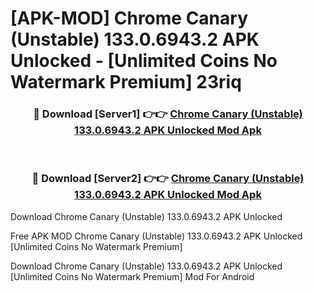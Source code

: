 # [APK-MOD] Chrome Canary (Unstable) 133.0.6943.2 APK Unlocked - [Unlimited Coins No Watermark Premium] 23riq



<div align="center">
<h3>🔴 Download [Server1] 👉👉 <a href="https://momento.my/?title=Chrome_Canary_(Unstable)_133.0.6943.2_APK_Unlocked">Chrome Canary (Unstable) 133.0.6943.2 APK Unlocked Mod Apk</a></h3><br>

<h3>🔴 Download [Server2] 👉👉 <a href="https://momento.my/?title=Chrome_Canary_(Unstable)_133.0.6943.2_APK_Unlocked">Chrome Canary (Unstable) 133.0.6943.2 APK Unlocked Mod Apk</a></h3>
</div>



Download Chrome Canary (Unstable) 133.0.6943.2 APK Unlocked 

Free APK MOD Chrome Canary (Unstable) 133.0.6943.2 APK Unlocked [Unlimited Coins No Watermark Premium]

Download Chrome Canary (Unstable) 133.0.6943.2 APK Unlocked [Unlimited Coins No Watermark Premium] Mod For Android
